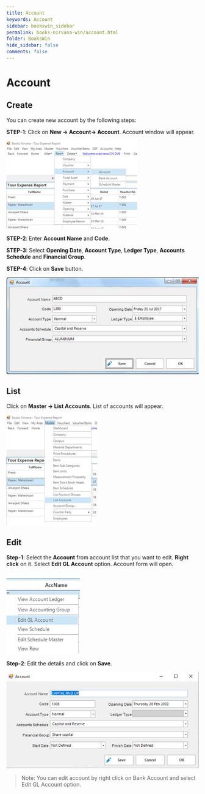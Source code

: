 ```yaml
---
title: Account
keywords: Account
sidebar: bookswin_sidebar
permalink: books-nirvana-win/account.html
folder: BooksWin
hide_sidebar: false
comments: false
---
```


# Account

## Create

You can create new account by the following steps:

**STEP-1**: Click on **New -> Account-> Account**. Account window will appear.

![](/images/account-create.jpg)

**STEP-2**: Enter **Account Name** and **Code**.

**STEP-3**: Select **Opening Date**, **Account Type**, **Ledger Type**, **Accounts Schedule** and **Financial Group**.

**STEP-4**: Click on **Save** button.

![](/images/account-create-save.jpg)


## List

 Click on **Master -> List Accounts**. List of accounts will appear.

 ![](/images/account-list.jpg)

## Edit

**Step-1**: Select the **Account** from account list that you want to edit. **Right click** on it. Select **Edit GL Account** option. Account form will open.

![](/images/account-edit.jpg)


**Step-2**: Edit the details and click on **Save**.

![](/images/account-edit-save.png)


>Note: You can edit account by right click on Bank Account and select Edit GL Account option.
